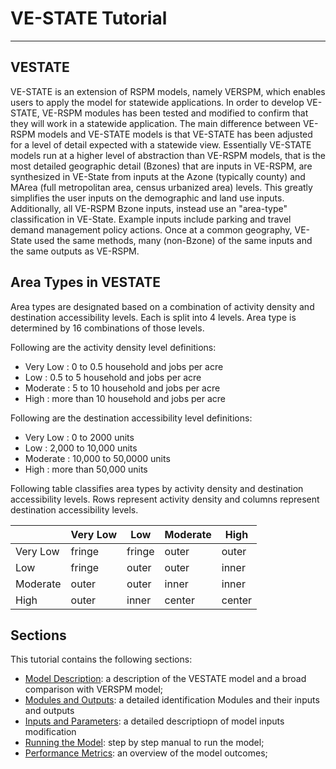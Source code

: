# VE-STATE Tutorial
----


## VESTATE

VE-STATE is an extension of RSPM models, namely VERSPM, which enables users to apply the model for statewide applications. In order to develop VE-STATE, VE-RSPM modules has been tested and modified to confirm that they will work in a statewide application.
The main difference between VE-RSPM models and VE-STATE models is that VE-STATE has been adjusted for a level of detail expected with a statewide view.  Essentially VE-STATE models run at a higher level of abstraction than VE-RSPM models, that is the most detailed geographic detail (Bzones) that are inputs in VE-RSPM, are synthesized in VE-State from inputs at the Azone (typically county) and MArea (full metropolitan area, census urbanized area) levels.  This greatly simplifies the user inputs on the demographic and land use inputs.  Additionally, all VE-RSPM Bzone inputs, instead use an "area-type" classification in VE-State.  Example inputs include parking and travel demand management policy actions. Once at a common geography, VE-State used the same methods, many (non-Bzone) of the same inputs and the same outputs as VE-RSPM. 

## Area Types in VESTATE

Area types are designated based on a combination of activity density and destination accessibility levels. Each is split into 4 levels. Area type is determined by 16 combinations of those levels.

Following are the activity density level definitions:
 * Very Low :  0 to 0.5 household and jobs per acre
 * Low :  0.5 to 5 household and jobs per acre
 * Moderate :  5 to 10 household and jobs per acre
 * High :  more than 10 household and jobs per acre
 
Following are the destination accessibility level definitions:
 * Very Low :  0 to 2000 units
 * Low :   2,000 to 10,000 units
 * Moderate :   10,000 to 50,0000 units
 * High :   more than 50,000 units
 
 Following table classifies area types by activity density and destination accessibility levels. Rows represent activity density and columns represent destination accessibility levels.

|       	  | Very Low       | Low        | Moderate   | High |
| ----------- | -------------- | ---------- | ---------- | ---------- |
| Very Low    | fringe  | fringe         | outer     | outer |
| Low  | fringe  | outer         | outer      | inner |
| Moderate     | outer  | outer         | inner      |inner|
| High   | outer  | inner         | center      |center|


## Sections
This tutorial contains the following sections:

* [Model Description](Model_Overview.md): a description of the VESTATE model and a broad comparison with VERSPM model;
* [Modules and Outputs](Modules_and_Outputs.md): a detailed identification Modules and their inputs and outputs
* [Inputs and Parameters](Inputs_and_Parameters.md): a detailed descriptiopn of model inputs modification
* [Running the Model](Running_VESTATE.md): step by step manual to run the model;
* [Performance Metrics](Performance.md): an overview of the model outcomes;

